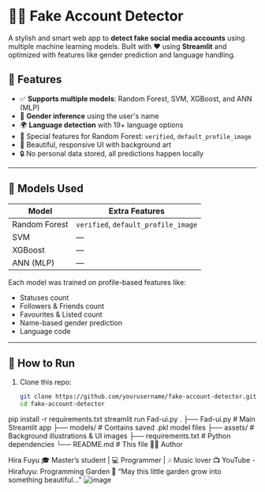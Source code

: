 # 🕵️‍♀️ Fake Account Detector

A stylish and smart web app to **detect fake social media accounts** using multiple machine learning models. Built with ❤️ using **Streamlit** and optimized with features like gender prediction and language handling.

## 🌟 Features

- ✅ **Supports multiple models**: Random Forest, SVM, XGBoost, and ANN (MLP)
- 🧠 **Gender inference** using the user's name
- 🌍 **Language detection** with 19+ language options
- 🧾 Special features for Random Forest: `verified`, `default_profile_image`
- 🎨 Beautiful, responsive UI with background art
- 🔒 No personal data stored, all predictions happen locally

---

## 🧠 Models Used

| Model         | Extra Features         |
|---------------|------------------------|
| Random Forest | `verified`, `default_profile_image` |
| SVM           | —                      |
| XGBoost       | —                      |
| ANN (MLP)     | —                      |

Each model was trained on profile-based features like:
- Statuses count
- Followers & Friends count
- Favourites & Listed count
- Name-based gender prediction
- Language code

---

## 🚀 How to Run

1. Clone this repo:
   ```bash
   git clone https://github.com/yourusername/fake-account-detector.git
   cd fake-account-detector
pip install -r requirements.txt
streamlit run Fad-ui.py
.
├── Fad-ui.py                 # Main Streamlit app
├── models/                   # Contains saved .pkl model files
├── assets/                   # Background illustrations & UI images
├── requirements.txt          # Python dependencies
└── README.md                 # This file
🐱‍💻 Author

Hira Fuyu
🎓 Master’s student | 💻 Programmer | 🎶 Music lover
📺 YouTube - Hirafuyu: Programming Garden
🌸 “May this little garden grow into something beautiful...”
![image](https://github.com/user-attachments/assets/0e5cb6d1-761e-4361-a230-a9f9fdb0a50a)

